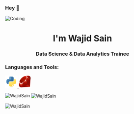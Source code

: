 ### Hey 👋

  <img align=" centre" alt="Coding" width="1000" src="https://camo.githubusercontent.com/e20822b4282c07ffd010cd05f855a6561d3b62358ca9e607e4901288dd748fcb/68747470733a2f2f63646e2e6472696262626c652e636f6d2f75736572732f323133313939332f73637265656e73686f74732f343934383733362f74686f75676874776f726b732d6769665f6472696262626c652e676966">
<h1 align="center">I'm Wajid Sain</h1>
<h3 align="center">Data Science & Data Analytics Trainee</h3>



<h3 align="left">Languages and Tools:</h3>
<p align="left"> <a href="https://www.python.org" target="_blank" rel="noreferrer"> <img src="https://raw.githubusercontent.com/devicons/devicon/master/icons/python/python-original.svg" alt="python" width="40" height="40"/> </a> <a href="https://www.ruby-lang.org/en/" target="_blank" rel="noreferrer"> <img src="https://raw.githubusercontent.com/devicons/devicon/master/icons/ruby/ruby-original.svg" alt="ruby" width="40" height="40"/> </a> </p>

<p><img align="left" src="https://github-readme-stats.vercel.app/api/top-langs?username=WajidSain&show_icons=true&locale=en&layout=compact" alt="WajidSain" /></p>

<p>&nbsp;<img align="center" src="https://github-readme-stats.vercel.app/api?username=WajidSain&show_icons=true&locale=en" alt="WajidSain" /></p>

<p><img align="center" src="https://github-readme-streak-stats.herokuapp.com/?user=WajidSain&" alt="WajidSain" /></p>
